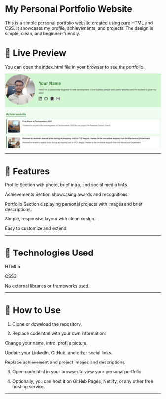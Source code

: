# My Personal Portfolio Website

This is a simple personal portfolio website created using pure HTML and CSS. It showcases my profile, achievements, and projects. The design is simple, clean, and beginner-friendly.

# 🔗 Live Preview

You can open the index.html file in your browser to see the portfolio.

![image](IMG-20250615-WA0003.jpg)


---


# 🌟 Features

Profile Section with photo, brief intro, and social media links.

Achievements Section showcasing awards and recognitions.

Portfolio Section displaying personal projects with images and brief descriptions.

Simple, responsive layout with clean design.

Easy to customize and extend.



---

# 🔧 Technologies Used

HTML5

CSS3

No external libraries or frameworks used.



---

# 🚀 How to Use

1. Clone or download the repository.


2. Replace code.html with your own information:

Change your name, intro, profile picture.

Update your LinkedIn, GitHub, and other social links.

Replace achievement and project images and descriptions.


3. Open code.html in your browser to view your personal portfolio.


4. Optionally, you can host it on GitHub Pages, Netlify, or any other free hosting service.


---

